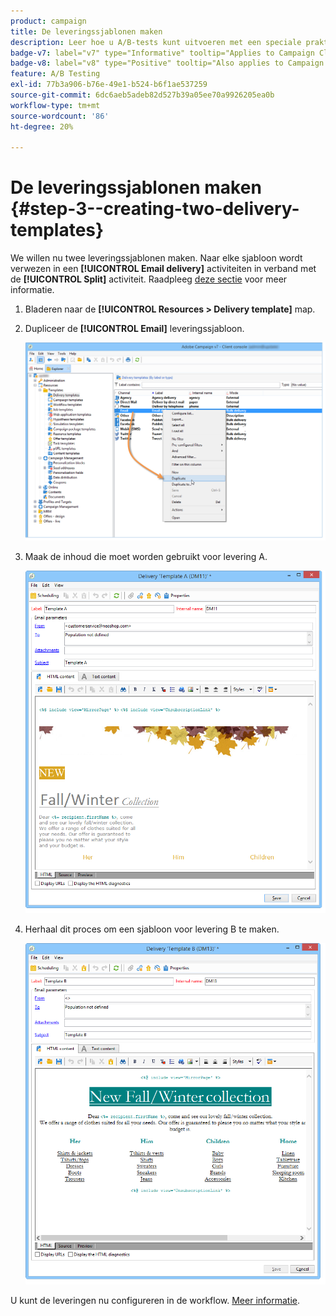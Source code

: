 ```yaml
---
product: campaign
title: De leveringssjablonen maken
description: Leer hoe u A/B-tests kunt uitvoeren met een speciale praktijkcase
badge-v7: label="v7" type="Informative" tooltip="Applies to Campaign Classic v7"
badge-v8: label="v8" type="Positive" tooltip="Also applies to Campaign v8"
feature: A/B Testing
exl-id: 77b3a906-b76e-49e1-b524-b6f1ae537259
source-git-commit: 6dc6aeb5adeb82d527b39a05ee70a9926205ea0b
workflow-type: tm+mt
source-wordcount: '86'
ht-degree: 20%

---
```


# De leveringssjablonen maken {#step-3--creating-two-delivery-templates}



We willen nu twee leveringssjablonen maken. Naar elke sjabloon wordt verwezen in een **[!UICONTROL Email delivery]** activiteiten in verband met de **[!UICONTROL Split]** activiteit. Raadpleeg [deze sectie](about-templates.md) voor meer informatie.

1. Bladeren naar de **[!UICONTROL Resources > Delivery template]** map.
1. Dupliceer de **[!UICONTROL Email]** leveringssjabloon.

   ![](assets/use_case_abtesting_deliverymodel_001.png)

1. Maak de inhoud die moet worden gebruikt voor levering A.

   ![](assets/use_case_abtesting_deliverymodel_002.png)

1. Herhaal dit proces om een sjabloon voor levering B te maken.

   ![](assets/use_case_abtesting_deliverymodel_003.png)

U kunt de leveringen nu configureren in de workflow. [Meer informatie](a-b-testing-uc-configuring-deliveries.md).
